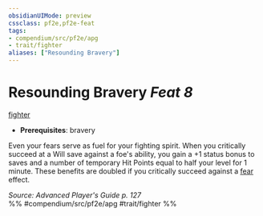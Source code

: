 ```yaml
---
obsidianUIMode: preview
cssclass: pf2e,pf2e-feat
tags:
- compendium/src/pf2e/apg
- trait/fighter
aliases: ["Resounding Bravery"]
---
```

# Resounding Bravery  *Feat 8*  
[fighter](Reference/Rules/Traits/fighter.md "Fighter Class Trait")  

- **Prerequisites**: bravery

Even your fears serve as fuel for your fighting spirit. When you critically succeed at a Will save against a foe's ability, you gain a +1 status bonus to saves and a number of temporary Hit Points equal to half your level for 1 minute. These benefits are doubled if you critically succeed against a [fear](Reference/Rules/Traits/fear.md "Fear Effect Trait") effect.

*Source: Advanced Player's Guide p. 127*  
%% #compendium/src/pf2e/apg #trait/fighter %%